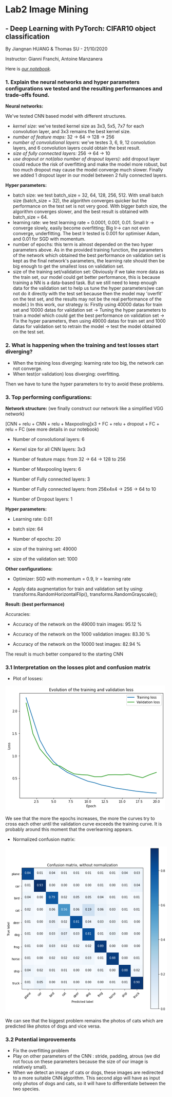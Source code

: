 # Lab2 Image Mining

## - Deep Learning with PyTorch: CIFAR10 object classification

By Jiangnan HUANG & Thomas SU - 21/10/2020

Instructor: Gianni Franchi, Antoine Manzanera

Here is [*our notebook*](https://github.com/JiangnanH/ImageMining/blob/master/Lab2/Copy_of_PyTorch_cifar10_tutorial_ROB313_2020.ipynb).

### 1. Explain the neural networks and hyper parameters configurations we tested and the resulting performances and trade-offs found.


**Neural networks:**

We've tested CNN based model with different structures.

- *kernel size:* 
  we've tested kernel size as 3x3, 5x5, 7x7 for each convolution layer, and 3x3 remains the best kernel size.
- *number of feature maps:* 32 -> 64 -> 128 -> 256
- *number of convolutional layers:* 
  we've testes 3, 6, 9, 12 convolution layers, and 6 convolution layers could obtain the best result.
- *size of fully connected layers:* 256 -> 64 -> 10
- *use dropout or not(also number of dropout layers):* 
  add dropout layer could reduce the risk of overfitting and make the model more robust, but too much dropout may cause the model converge much slower. Finally we added 1 dropout layer in our model between 2 fully connected layers.

**Hyper parameters:**

- batch size: 
  we test batch_size = 32, 64, 128, 256, 512. With small batch size (batch_size = 32), the algorithm converges quicker but the performance on the test set is not very good. With bigger batch size, the algorithm converges slower, and the best result is obtained with batch_size = 64.
- learning rate: 
  we test learning rate = 0.0001, 0.001, 0.01. Small lr -> converge slowly, easily become overfitting; Big lr-> can not even converge, underfitting. The best lr tested is 0.001 for optimiser Adam, and 0.01 for SGD with momentum.
- number of epochs: 
  this term is almost depended on the two hyper parameters above. As in the provided training function, the parameters of the network which obtained the best performance on validation set is kept as the final network's parameters, the learning rate should then be big enough to get the smallest loss on validation set.
- size of the training set/validation set:
  Obviously if we take more data as the train set, our model could get better performance, this is because training a NN is a data-based task. But we still need to keep enough data for the validation set to help us tune the hyper parameters(we can not do it directly with the test set because then the model may 'overfit' on the test set, and the results may not be the real performance of the model.) In this work, our strategy is: Firstly using 40000 datas for train set and 10000 datas for validation set -> Tuning the hyper parameters to train a model which could get the best performance on validation set -> Fix the hyper parameters, then using 49000 datas for train set and 1000 datas for validation set to retrain the model -> test the model obtained on the test set. 

### 2. What is happening when the training and test losses start diverging?
- When the training loss diverging: learning rate too big, the network can not converge.
- When test(or validation) loss diverging: overfitting.

Then we have to tune the hyper parameters to try to avoid these problems.

### 3. Top performing configurations:

**Network structure:** (we finally construct our network like a simplified VGG network)

[CNN + relu + CNN + relu + Maxpooling]x3 + FC + relu + dropout + FC + relu + FC (see more details in our notebook)

- Number of convolutional layers: 6

- Kernel size for all CNN layers: 3x3

- Number of feature maps: from 32 -> 64 -> 128 to 256

- Number of Maxpooling layers: 6

- Number of Fully connected layers: 3

- Number of Fully connected layers: from 256x4x4 -> 256 -> 64 to 10

- Number of Dropout layers: 1

**Hyper parameters:**

- Learning rate: 0.01

- batch size: 64

- Number of epochs: 20

- size of the training set: 49000

- size of the validation set: 1000

**Other configurations:**

- Optimizer: SGD with momentum = 0.9, lr = learning rate

- Apply data augmentation for train and validation set by using: transforms.RandomHorizontalFlip(), transforms.RandomGrayscale();

**Result: (best performance)**

Accuracies:

- Accuracy of the network on the 49000 train images: 95.12 %

- Accuracy of the network on the 1000 validation images: 83.30 %

- Accuracy of the network on the 10000 test images: 82.94 %
  
The result is much better compared to the starting CNN 

### 3.1 Interpretation on the losses plot and confusion matrix

- Plot of losses:

![loss](loss.png)

We see that the more the epochs increases, the more the curves try to cross each other until the validation curve exceeds the training curve. It is probably around this moment that the overlearning appears.



- Normalized confusion matrix:

![Confusion](confusion.png)

We can see that the biggest problem remains the photos of cats which are predicted like photos of dogs and vice versa.

### 3.2 Potential improvements

- Fix the overfitting problem
- Play on other parameters of the CNN : stride, padding, atrous (we did not focus on these parameters because the size of our image is relatively small).
- When we detect an image of cats or dogs, these images are redirected to a more suitable CNN algorithm. This second algo will have as input only photos of dogs and cats, so it will have to differentiate between the two species.
